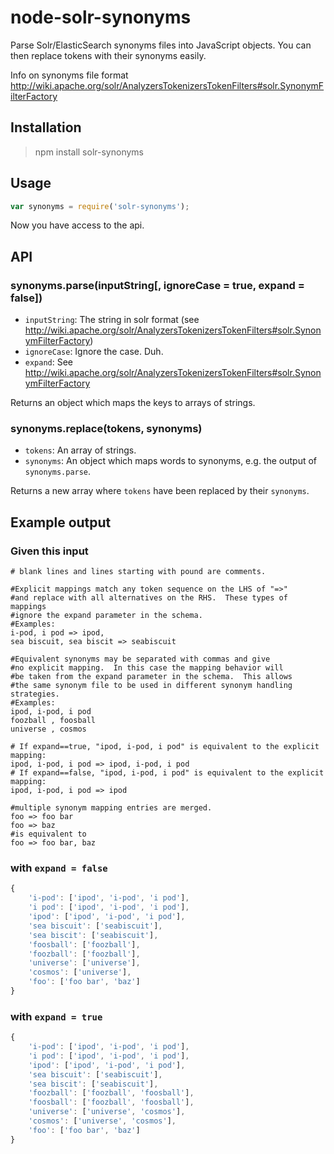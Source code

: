 node-solr-synonyms
==================

Parse Solr/ElasticSearch synonyms files into JavaScript objects. You can then replace tokens with their synonyms easily.

Info on synonyms file format http://wiki.apache.org/solr/AnalyzersTokenizersTokenFilters#solr.SynonymFilterFactory


Installation
------------

> npm install solr-synonyms


Usage
-----

```js
var synonyms = require('solr-synonyms');
```

Now you have access to the api.


API
---

### synonyms.parse(inputString[, ignoreCase = true, expand = false])

* `inputString`: The string in solr format (see http://wiki.apache.org/solr/AnalyzersTokenizersTokenFilters#solr.SynonymFilterFactory)
* `ignoreCase`: Ignore the case. Duh.
* `expand`: See http://wiki.apache.org/solr/AnalyzersTokenizersTokenFilters#solr.SynonymFilterFactory

Returns an object which maps the keys to arrays of strings.


### synonyms.replace(tokens, synonyms)

* `tokens`: An array of strings.
* `synonyms`: An object which maps words to synonyms, e.g. the output of `synonyms.parse`.

Returns a new array where `tokens` have been replaced by their `synonyms`.


Example output
--------------

### Given this input

```
# blank lines and lines starting with pound are comments.

#Explicit mappings match any token sequence on the LHS of "=>"
#and replace with all alternatives on the RHS.  These types of mappings
#ignore the expand parameter in the schema.
#Examples:
i-pod, i pod => ipod,
sea biscuit, sea biscit => seabiscuit

#Equivalent synonyms may be separated with commas and give
#no explicit mapping.  In this case the mapping behavior will
#be taken from the expand parameter in the schema.  This allows
#the same synonym file to be used in different synonym handling strategies.
#Examples:
ipod, i-pod, i pod
foozball , foosball
universe , cosmos

# If expand==true, "ipod, i-pod, i pod" is equivalent to the explicit mapping:
ipod, i-pod, i pod => ipod, i-pod, i pod
# If expand==false, "ipod, i-pod, i pod" is equivalent to the explicit mapping:
ipod, i-pod, i pod => ipod

#multiple synonym mapping entries are merged.
foo => foo bar
foo => baz
#is equivalent to
foo => foo bar, baz
```


### with `expand = false`

```js
{
	'i-pod': ['ipod', 'i-pod', 'i pod'],
	'i pod': ['ipod', 'i-pod', 'i pod'],
	'ipod': ['ipod', 'i-pod', 'i pod'],
	'sea biscuit': ['seabiscuit'],
	'sea biscit': ['seabiscuit'],
	'foosball': ['foozball'],
	'foozball': ['foozball'],
	'universe': ['universe'],
	'cosmos': ['universe'],
	'foo': ['foo bar', 'baz']
}
```


### with `expand = true`

```js
{
	'i-pod': ['ipod', 'i-pod', 'i pod'],
	'i pod': ['ipod', 'i-pod', 'i pod'],
	'ipod': ['ipod', 'i-pod', 'i pod'],
	'sea biscuit': ['seabiscuit'],
	'sea biscit': ['seabiscuit'],
	'foozball': ['foozball', 'foosball'],
	'foosball': ['foozball', 'foosball'],
	'universe': ['universe', 'cosmos'],
	'cosmos': ['universe', 'cosmos'],
	'foo': ['foo bar', 'baz']
}
```